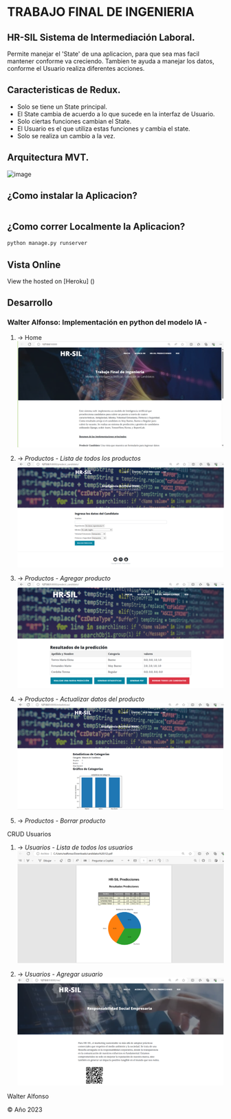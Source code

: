 # TRABAJO FINAL DE INGENIERIA

## HR-SIL Sistema de Intermediación Laboral.

Permite manejar el 'State' de una aplicacion, para que sea mas facil mantener conforme va creciendo.
Tambien te ayuda a manejar los datos, conforme el Usuario realiza diferentes acciones.

## Caracteristicas de Redux.

- Solo se tiene un State principal.
- El State cambia de acuerdo a lo que sucede en la interfaz de Usuario.
- Solo ciertas funciones cambian el State.
- El Usuario es el que utiliza estas funciones y cambia el state.
- Solo se realiza un cambio a la vez.

## Arquitectura MVT.

![image](https://github.com/walfonso/TFI/assets/8229684/2b4e784b-4387-4b62-86a4-8d0953961b06)


## ¿Como instalar la Aplicacion?

```sh


```

## ¿Como correr Localmente la Aplicacion?

```sh
python manage.py runserver
```

## Vista Online

View the hosted on [Heroku] ()

## Desarrollo

### Walter Alfonso: Implementación en python del modelo IA -


1. -> Home
   ![Home](https://raw.githubusercontent.com/walfonso/TFI/master/selecpers/assets/home.png)

2. -> _Productos - Lista de todos los productos_
   ![List Products](https://raw.githubusercontent.com/walfonso/TFI/master/selecpers/assets/predic.png)

3. -> _Productos - Agregar producto_
   ![Add Product](https://raw.githubusercontent.com/walfonso/TFI/master/selecpers/assets/dashboard.png)

4. -> _Productos - Actualizar datos del producto_
   ![Edit Product](https://raw.githubusercontent.com/walfonso/TFI/master/selecpers/assets/estadisticas.png)

5. -> _Productos - Borrar producto_

CRUD Usuarios

1. -> _Usuarios - Lista de todos los usuarios_
   ![List Products](https://raw.githubusercontent.com/walfonso/TFI/master/selecpers/assets/genpdf.png)

2. -> _Usuarios - Agregar usuario_
   ![Add Product](https://raw.githubusercontent.com/walfonso/TFI/master/selecpers/assets/rse.png)

Walter Alfonso

© Año 2023
